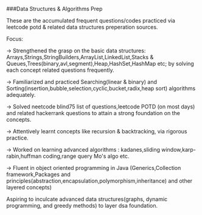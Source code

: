 ###Data Structures & Algorithms Prep

These are the accumulated frequent questions/codes practiced via leetcode potd & related data structures preperation sources.

Focus:

-> Strengthened the grasp on the basic data structures: Arrays,Strings,StringBuilders,ArrayList,LinkedList,Stacks & Queues,Trees(binary,avl,segment),Heap,HashSet,HashMap etc; by solving each concept related questions frequently.

-> Familiarized and practiced Searching(linear & binary) and Sorting(insertion,bubble,selection,cyclic,bucket,radix,heap sort) algorithms adequately.

-> Solved neetcode blind75 list of questions,leetcode POTD (on most days) and related hackerrank questions to attain a strong foundation on the concepts.

-> Attentively learnt concepts like recursion & backtracking, via rigorous practice.

-> Worked on learning advanced algorithms : kadanes,sliding window,karp-rabin,huffman coding,range query Mo's algo etc.

-> Fluent in object oriented programming in Java (Generics,Collection framework,Packages and principles(abstraction,encapsulation,polymorphism,inheritance) and other layered concepts) 

Aspiring to inculcate advanced data structures(graphs, dynamic programming, and greedy methods) to layer dsa foundation.





